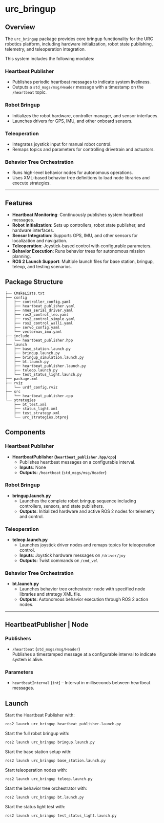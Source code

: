 # urc_bringup
## Overview

The `urc_bringup` package provides core bringup functionality for the URC robotics platform, including hardware initialization, robot state publishing, telemetry, and teleoperation integration.

This system includes the following modules:

### Heartbeat Publisher

- Publishes periodic heartbeat messages to indicate system liveliness.  
- Outputs a `std_msgs/msg/Header` message with a timestamp on the `/heartbeat` topic.

### Robot Bringup

- Initializes the robot hardware, controller manager, and sensor interfaces.  
- Launches drivers for GPS, IMU, and other onboard sensors.

### Teleoperation

- Integrates joystick input for manual robot control.  
- Remaps topics and parameters for controlling drivetrain and actuators.

### Behavior Tree Orchestration

- Runs high-level behavior nodes for autonomous operations.  
- Uses XML-based behavior tree definitions to load node libraries and execute strategies.

---

## Features

- **Heartbeat Monitoring**: Continuously publishes system heartbeat messages.  
- **Robot Initialization**: Sets up controllers, robot state publisher, and hardware interfaces.  
- **Sensor Integration**: Supports GPS, IMU, and other sensors for localization and navigation.  
- **Teleoperation**: Joystick-based control with configurable parameters.  
- **Behavior Execution**: Runs behavior trees for autonomous mission planning.  
- **ROS 2 Launch Support**: Multiple launch files for base station, bringup, teleop, and testing scenarios.


## Package Structure

```
├── CMakeLists.txt
├── config
│   ├── controller_config.yaml
│   ├── heartbeat_publisher.yaml
│   ├── nmea_serial_driver.yaml
│   ├── ros2_control_leo.yaml
│   ├── ros2_control_simple.yaml
│   ├── ros2_control_walli.yaml
│   ├── servo_config.yaml
│   └── vectornav_imu.yaml
├── include
│   └── heartbeat_publisher.hpp
├── launch
│   ├── base_station.launch.py
│   ├── bringup.launch.py
│   ├── bringup_simulation.launch.py
│   ├── bt.launch.py
│   ├── heartbeat_publisher.launch.py
│   ├── teleop.launch.py
│   └── test_status_light.launch.py
├── package.xml
├── rviz
│   └── urdf_config.rviz
├── src
│   └── heartbeat_publisher.cpp
└── strategies
    ├── bt_test.xml
    ├── status_light.xml
    ├── test_strategy.xml
    └── urc_strategies.btproj
```
## Components

### Heartbeat Publisher

- **HeartbeatPublisher (`heartbeat_publisher.hpp/cpp`)**
  - Publishes heartbeat messages on a configurable interval.  
  - **Inputs**: None  
  - **Outputs**: `/heartbeat` (`std_msgs/msg/Header`)  

### Robot Bringup

- **bringup.launch.py**
  - Launches the complete robot bringup sequence including controllers, sensors, and state publishers.  
  - **Outputs**: Initialized hardware and active ROS 2 nodes for telemetry and control.  

### Teleoperation

- **teleop.launch.py**
  - Launches joystick driver nodes and remaps topics for teleoperation control.  
  - **Inputs**: Joystick hardware messages on `/driver/joy`  
  - **Outputs**: Twist commands on `/cmd_vel`  

### Behavior Tree Orchestration

- **bt.launch.py**
  - Launches behavior tree orchestrator node with specified node libraries and strategy XML file.  
  - **Outputs**: Autonomous behavior execution through ROS 2 action nodes.  

---

## HeartbeatPublisher | Node

### Publishers

- `/heartbeat` (`std_msgs/msg/Header`)  
  Publishes a timestamped message at a configurable interval to indicate system is alive.  


### Parameters

- `heartbeatInterval` (`int`) – Interval in milliseconds between heartbeat messages.

## Launch

Start the Heartbeat Publisher with:
```bash
ros2 launch urc_bringup heartbeat_publisher.launch.py
```

Start the full robot bringup with:
```bash
ros2 launch urc_bringup bringup.launch.py
```

Start the base station setup with:
```bash
ros2 launch urc_bringup base_station.launch.py
```

Start teleoperation nodes with:
```bash
ros2 launch urc_bringup teleop.launch.py
```

Start the behavior tree orchestrator with:
```bash
ros2 launch urc_bringup bt.launch.py
```

Start the status light test with:
```bash
ros2 launch urc_bringup test_status_light.launch.py
```
